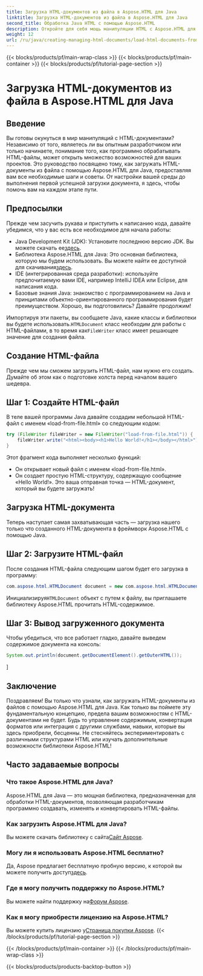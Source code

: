 ```yaml
---
title: Загрузка HTML-документов из файла в Aspose.HTML для Java
linktitle: Загрузка HTML-документов из файла в Aspose.HTML для Java
second_title: Обработка Java HTML с помощью Aspose.HTML
description: Откройте для себя мощь манипуляции HTML с Aspose.HTML для Java. Научитесь загружать HTML-документы из файлов с помощью пошаговых руководств.
weight: 12
url: /ru/java/creating-managing-html-documents/load-html-documents-from-file/
---
```


{{< blocks/products/pf/main-wrap-class >}}
{{< blocks/products/pf/main-container >}}
{{< blocks/products/pf/tutorial-page-section >}}

# Загрузка HTML-документов из файла в Aspose.HTML для Java

## Введение
Вы готовы окунуться в мир манипуляций с HTML-документами? Независимо от того, являетесь ли вы опытным разработчиком или только начинаете, понимание того, как программно обрабатывать HTML-файлы, может открыть множество возможностей для ваших проектов. Это руководство посвящено тому, как загружать HTML-документы из файла с помощью Aspose.HTML для Java, предоставляя вам все необходимые шаги и советы. От настройки вашей среды до выполнения первой успешной загрузки документа, я здесь, чтобы помочь вам на каждом этапе пути.
## Предпосылки
Прежде чем засучить рукава и приступить к написанию кода, давайте убедимся, что у вас есть все необходимое для начала работы:
-  Java Development Kit (JDK): Установите последнюю версию JDK. Вы можете скачать ее[здесь](https://www.oracle.com/java/technologies/javase-jdk11-downloads.html).
-  Библиотека Aspose.HTML для Java: Это основная библиотека, которую мы будем использовать. Вы можете найти ее доступной для скачивания[здесь](https://releases.aspose.com/html/java/).
- IDE (интегрированная среда разработки): используйте предпочитаемую вами IDE, например IntelliJ IDEA или Eclipse, для написания кода.
- Базовые знания Java: знакомство с программированием на Java и принципами объектно-ориентированного программирования будет преимуществом.
Хорошо, вы подготовились? Давайте продолжим!

 Импортируя эти пакеты, вы сообщаете Java, какие классы и библиотеки вы будете использовать.`HTMLDocument` класс необходим для работы с HTML-файлами, в то время как`FileWriter` класс имеет решающее значение для создания файла.
## Создание HTML-файла
Прежде чем мы сможем загрузить HTML-файл, нам нужно его создать. Думайте об этом как о подготовке холста перед началом вашего шедевра.
## Шаг 1: Создайте HTML-файл
В теле вашей программы Java давайте создадим небольшой HTML-файл с именем «load-from-file.html» со следующим кодом:
```java
try (FileWriter fileWriter = new FileWriter("load-from-file.html")) {
    fileWriter.write("<html><body><h1>Hello World!</h1></body></html>");
}
```
Этот фрагмент кода выполняет несколько функций:
- Он открывает новый файл с именем «load-from-file.html».
- Он создает простую HTML-структуру, содержащую сообщение «Hello World!».
Это ваша отправная точка — HTML-документ, который вы будете загружать!
## Загрузка HTML-документа
Теперь наступает самая захватывающая часть — загрузка нашего только что созданного HTML-документа в фреймворк Aspose.HTML с помощью Java.
## Шаг 2: Загрузите HTML-файл
После создания HTML-файла следующим шагом будет его загрузка в программу:
```java
com.aspose.html.HTMLDocument document = new com.aspose.html.HTMLDocument("load-from-file.html");
```
 Инициализируя`HTMLDocument` объект с путем к файлу, вы приглашаете библиотеку Aspose.HTML прочитать HTML-содержимое.
## Шаг 3: Вывод загруженного документа
Чтобы убедиться, что все работает гладко, давайте выведем содержимое документа на консоль:
```java
System.out.println(document.getDocumentElement().getOuterHTML());
```
]
## Заключение
Поздравляем! Вы только что узнали, как загружать HTML-документы из файлов с помощью Aspose.HTML для Java. Как только вы поймете эту фундаментальную концепцию, предела вашим возможностям с HTML-документами не будет. Будь то управление содержимым, конвертация форматов или интеграция с другими службами, навыки, которые вы здесь приобрели, бесценны. 
Не стесняйтесь экспериментировать с различными структурами HTML или изучать дополнительные возможности библиотеки Aspose.HTML!
## Часто задаваемые вопросы
### Что такое Aspose.HTML для Java?  
Aspose.HTML для Java — это мощная библиотека, предназначенная для обработки HTML-документов, позволяющая разработчикам программно создавать, изменять и конвертировать HTML-файлы.
### Как загрузить Aspose.HTML для Java?  
 Вы можете скачать библиотеку с сайта[Сайт Aspose](https://releases.aspose.com/html/java/).
### Могу ли я использовать Aspose.HTML бесплатно?  
 Да, Aspose предлагает бесплатную пробную версию, к которой вы можете получить доступ[здесь](https://releases.aspose.com/).
### Где я могу получить поддержку по Aspose.HTML?  
 Вы можете найти поддержку на[Форум Aspose](https://forum.aspose.com/c/html/29).
### Как я могу приобрести лицензию на Aspose.HTML?  
 Вы можете купить лицензию у[Страница покупки Aspose](https://purchase.aspose.com/buy).
{{< /blocks/products/pf/tutorial-page-section >}}

{{< /blocks/products/pf/main-container >}}
{{< /blocks/products/pf/main-wrap-class >}}

{{< blocks/products/products-backtop-button >}}
